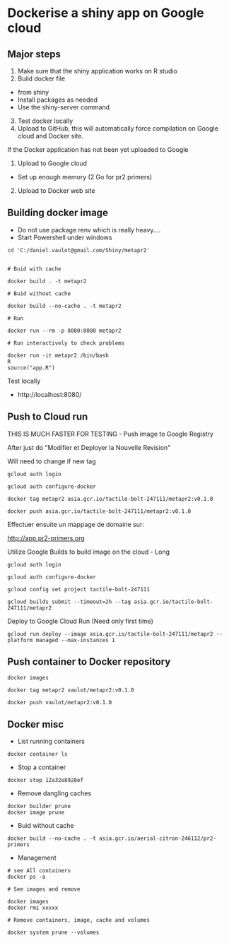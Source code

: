 # Dockerise a shiny app on Google cloud

## Major steps

1. Make sure that the shiny application works on R studio
2. Build docker file 
  * from shiny
  * Install packages as needed
  * Use the shiny-server command
3. Test docker locally
4. Upload to GitHub, this will automatically force compilation on Google cloud and Docker site.

If the Docker application has not been yet uploaded to Google
1. Upload to Google cloud
  * Set up enough memory (2 Go for pr2 primers)
2. Upload to Docker web site

## Building docker image

* Do not use package renv which is really heavy....
* Start Powershell under windows

```
cd 'C:/daniel.vaulot@gmail.com/Shiny/metapr2'


# Buid with cache

docker build . -t metapr2

# Buid without cache

docker build --no-cache . -t metapr2

# Run

docker run --rm -p 8080:8080 metapr2

# Run interactively to check problems 

docker run -it metapr2 /bin/bash
R
source("app.R")

```

Test locally

* http://localhost:8080/


## Push to Cloud run

THIS IS MUCH FASTER FOR TESTING - Push image to Google Registry 

After just do "Modifier et Deployer la Nouvelle Revision"

Will need to change if new tag

```
gcloud auth login

gcloud auth configure-docker

docker tag metapr2 asia.gcr.io/tactile-bolt-247111/metapr2:v0.1.0

docker push asia.gcr.io/tactile-bolt-247111/metapr2:v0.1.0
```

Effectuer ensuite un mappage de domaine sur:

http://app.pr2-primers.org

Utilize Google Builds to build image on the cloud - Long

```
gcloud auth login

gcloud auth configure-docker

gcloud config set project tactile-bolt-247111

gcloud builds submit --timeout=2h --tag asia.gcr.io/tactile-bolt-247111/metapr2
```

Deploy to Google Cloud Run (Need only first time)

```
gcloud run deploy --image asia.gcr.io/tactile-bolt-247111/metapr2 --platform managed --max-instances 1
```







## Push container to Docker repository

```
docker images

docker tag metapr2 vaulot/metapr2:v0.1.0

docker push vaulot/metapr2:v0.1.0
```

## Docker misc

* List running containers

```
docker container ls
```

* Stop a container
```
docker stop 12a32e8928ef
```

* Remove dangling caches
```
docker builder prune
docker image prune
```

* Buid without cache
```
docker build --no-cache . -t asia.gcr.io/aerial-citron-246112/pr2-primers
```

* Management

```
# see All containers
docker ps -a

# See images and remove

docker images
docker rmi xxxxx

# Remove containers, image, cache and volumes

docker system prune --volumes
```

